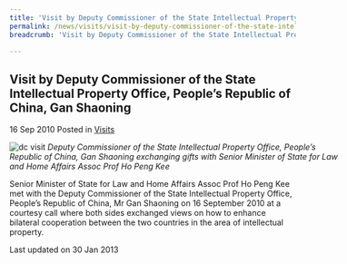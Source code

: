 ```yaml
---
title: 'Visit by Deputy Commissioner of the State Intellectual Property Office, People’s Republic of China, Gan Shaoning'
permalink: /news/visits/visit-by-deputy-commissioner-of-the-state-intellectual-property-office-people-s-republic-of-china/
breadcrumb: 'Visit by Deputy Commissioner of the State Intellectual Property Office, People’s Republic of China, Gan Shaoning'

---
```



<style>
.image {width: 600px;}
.image img {max-width: 100%;}
</style>

Visit by Deputy Commissioner of the State Intellectual Property Office, People’s Republic of China, Gan Shaoning
---

16 Sep 2010 Posted in [Visits](/news/visits/)

<div class="image">
  <img src="/images/imgp0373-cropped-.jpg/" alt="dc visit" title="dc visit">
  <i>Deputy Commissioner of the State Intellectual Property Office, People’s Republic of China, Gan Shaoning exchanging gifts with Senior Minister of State for Law and Home Affairs Assoc Prof Ho Peng Kee</i>
</div>

Senior Minister of State for Law and Home Affairs Assoc Prof Ho Peng Kee met with the Deputy Commissioner of the State Intellectual Property Office, People’s Republic of China, Mr Gan Shaoning on 16 September 2010 at a courtesy call where both sides exchanged views on how to enhance bilateral cooperation between the two countries in the area of intellectual property.

<p class="right-side-updated">Last updated on 30 Jan 2013</p>
